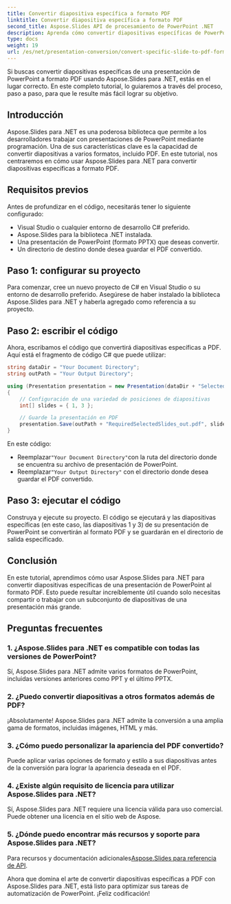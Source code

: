 ```yaml
---
title: Convertir diapositiva específica a formato PDF
linktitle: Convertir diapositiva específica a formato PDF
second_title: Aspose.Slides API de procesamiento de PowerPoint .NET
description: Aprenda cómo convertir diapositivas específicas de PowerPoint a formato PDF usando Aspose.Slides para .NET. Guía paso a paso con ejemplos de código.
type: docs
weight: 19
url: /es/net/presentation-conversion/convert-specific-slide-to-pdf-format/
---
```



Si buscas convertir diapositivas específicas de una presentación de PowerPoint a formato PDF usando Aspose.Slides para .NET, estás en el lugar correcto. En este completo tutorial, lo guiaremos a través del proceso, paso a paso, para que le resulte más fácil lograr su objetivo.

## Introducción

Aspose.Slides para .NET es una poderosa biblioteca que permite a los desarrolladores trabajar con presentaciones de PowerPoint mediante programación. Una de sus características clave es la capacidad de convertir diapositivas a varios formatos, incluido PDF. En este tutorial, nos centraremos en cómo usar Aspose.Slides para .NET para convertir diapositivas específicas a formato PDF.

## Requisitos previos

Antes de profundizar en el código, necesitarás tener lo siguiente configurado:

- Visual Studio o cualquier entorno de desarrollo C# preferido.
- Aspose.Slides para la biblioteca .NET instalada.
- Una presentación de PowerPoint (formato PPTX) que deseas convertir.
- Un directorio de destino donde desea guardar el PDF convertido.

## Paso 1: configurar su proyecto

Para comenzar, cree un nuevo proyecto de C# en Visual Studio o su entorno de desarrollo preferido. Asegúrese de haber instalado la biblioteca Aspose.Slides para .NET y haberla agregado como referencia a su proyecto.

## Paso 2: escribir el código

Ahora, escribamos el código que convertirá diapositivas específicas a PDF. Aquí está el fragmento de código C# que puede utilizar:

```csharp
string dataDir = "Your Document Directory";
string outPath = "Your Output Directory";

using (Presentation presentation = new Presentation(dataDir + "SelectedSlides.pptx"))
{
    // Configuración de una variedad de posiciones de diapositivas
    int[] slides = { 1, 3 };

    // Guarde la presentación en PDF
    presentation.Save(outPath + "RequiredSelectedSlides_out.pdf", slides, SaveFormat.Pdf);
}
```

En este código:

-  Reemplazar`"Your Document Directory"`con la ruta del directorio donde se encuentra su archivo de presentación de PowerPoint.
-  Reemplazar`"Your Output Directory"` con el directorio donde desea guardar el PDF convertido.

## Paso 3: ejecutar el código

Construya y ejecute su proyecto. El código se ejecutará y las diapositivas específicas (en este caso, las diapositivas 1 y 3) de su presentación de PowerPoint se convertirán al formato PDF y se guardarán en el directorio de salida especificado.

## Conclusión

En este tutorial, aprendimos cómo usar Aspose.Slides para .NET para convertir diapositivas específicas de una presentación de PowerPoint al formato PDF. Esto puede resultar increíblemente útil cuando solo necesitas compartir o trabajar con un subconjunto de diapositivas de una presentación más grande.

## Preguntas frecuentes

### 1. ¿Aspose.Slides para .NET es compatible con todas las versiones de PowerPoint?

Sí, Aspose.Slides para .NET admite varios formatos de PowerPoint, incluidas versiones anteriores como PPT y el último PPTX.

### 2. ¿Puedo convertir diapositivas a otros formatos además de PDF?

¡Absolutamente! Aspose.Slides para .NET admite la conversión a una amplia gama de formatos, incluidas imágenes, HTML y más.

### 3. ¿Cómo puedo personalizar la apariencia del PDF convertido?

Puede aplicar varias opciones de formato y estilo a sus diapositivas antes de la conversión para lograr la apariencia deseada en el PDF.

### 4. ¿Existe algún requisito de licencia para utilizar Aspose.Slides para .NET?

Sí, Aspose.Slides para .NET requiere una licencia válida para uso comercial. Puede obtener una licencia en el sitio web de Aspose.

### 5. ¿Dónde puedo encontrar más recursos y soporte para Aspose.Slides para .NET?

Para recursos y documentación adicionales[Aspose.Slides para referencia de API](https://reference.aspose.com/slides/net/).

Ahora que domina el arte de convertir diapositivas específicas a PDF con Aspose.Slides para .NET, está listo para optimizar sus tareas de automatización de PowerPoint. ¡Feliz codificación!